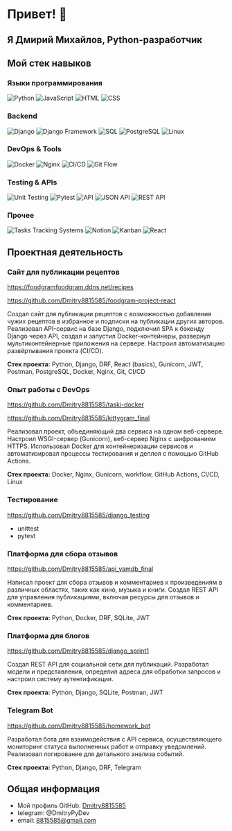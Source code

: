 # Привет! 👋 

## Я Дмирий Михайлов, Python-разработчик

## Мой стек навыков

### Языки программирования
![Python](https://img.shields.io/badge/Python-3776AB?style=for-the-badge&logo=python&logoColor=white)
![JavaScript](https://img.shields.io/badge/JavaScript-F7DF1E?style=for-the-badge&logo=javascript&logoColor=black)
![HTML](https://img.shields.io/badge/HTML5-E34F26?style=for-the-badge&logo=html5&logoColor=white)
![CSS](https://img.shields.io/badge/CSS3-1572B6?style=for-the-badge&logo=css3&logoColor=white)

### Backend
![Django](https://img.shields.io/badge/Django-092E20?style=for-the-badge&logo=django&logoColor=white)
![Django Framework](https://img.shields.io/badge/Django_Framework-092E20?style=for-the-badge&logo=django&logoColor=white)
![SQL](https://img.shields.io/badge/SQL-4479A1?style=for-the-badge&logo=postgresql&logoColor=white)
![PostgreSQL](https://img.shields.io/badge/PostgreSQL-336791?style=for-the-badge&logo=postgresql&logoColor=white)
![Linux](https://img.shields.io/badge/Linux-FCC624?style=for-the-badge&logo=linux&logoColor=black)

### DevOps & Tools
![Docker](https://img.shields.io/badge/Docker-2496ED?style=for-the-badge&logo=docker&logoColor=white)
![Nginx](https://img.shields.io/badge/Nginx-009639?style=for-the-badge&logo=nginx&logoColor=white)
![CI/CD](https://img.shields.io/badge/CI/CD-4B32C3?style=for-the-badge&logo=github-actions&logoColor=white)
![Git Flow](https://img.shields.io/badge/Git_Flow-F05032?style=for-the-badge&logo=git&logoColor=white)

### Testing & APIs
![Unit Testing](https://img.shields.io/badge/Unit_Testing-0DB7ED?style=for-the-badge&logo=jest&logoColor=white)
![Pytest](https://img.shields.io/badge/Pytest-0A9EDC?style=for-the-badge&logo=pytest&logoColor=white)
![API](https://img.shields.io/badge/API-FF6C37?style=for-the-badge&logo=apiary&logoColor=white)
![JSON API](https://img.shields.io/badge/JSON_API-000000?style=for-the-badge&logo=json&logoColor=white)
![REST API](https://img.shields.io/badge/REST_API-009688?style=for-the-badge&logo=rest&logoColor=white)

### Прочее
![Tasks Tracking Systems](https://img.shields.io/badge/Tasks_Tracking_Systems-00BFFF?style=for-the-badge&logo=trello&logoColor=white)
![Notion](https://img.shields.io/badge/Notion-000000?style=for-the-badge&logo=notion&logoColor=white)
![Kanban](https://img.shields.io/badge/Kanban-4EB7E4?style=for-the-badge&logo=kanban&logoColor=white)
![React](https://img.shields.io/badge/React-61DAFB?style=for-the-badge&logo=react&logoColor=black)


## Проектная деятельность

### Сайт для публикации рецептов

https://foodgramfoodgram.ddns.net/recipes

https://github.com/Dmitry8815585/foodgram-project-react

Создал сайт для публикации рецептов с возможностью добавления чужих рецептов в избранное и подписки на публикации других авторов. Реализовал API-сервис на базе Django, подключил SPA к бэкенду Django через API, создал и запустил Docker-контейнеры, развернул мультиконтейнерные приложения на сервере. Настроил автоматизацию развёртывания проекта (CI/CD).

**Стек проекта:** Python, Django, DRF, React (basics), Gunicorn, JWT, Postman, PostgreSQL, Docker, Nginx, Git, CI/CD

### Опыт работы с DevOps

https://github.com/Dmitry8815585/taski-docker

https://github.com/Dmitry8815585/kittygram_final

Реализовал проект, объединяющий два сервиса на одном веб-сервере. Настроил WSGI-сервер (Gunicorn), веб-сервер Nginx с шифрованием HTTPS. Использовал Docker для контейнеризации сервисов и автоматизировал процессы тестирования и деплоя с помощью GitHub Actions.

**Стек проекта:** Docker, Nginx, Gunicorn, workflow, GitHub Actions, CI/CD, Linux

### Тестирование
https://github.com/Dmitry8815585/django_testing

- unittest
- pytest



### Платформа для сбора отзывов
https://github.com/Dmitry8815585/api_yamdb_final

Написал проект для сбора отзывов и комментариев к произведениям в различных областях, таких как кино, музыка и книги. Создал REST API для управления публикациями, включая ресурсы для отзывов и комментариев.

**Стек проекта:** Python, Docker, DRF, SQLite, JWT

### Платформа для блогов
https://github.com/Dmitry8815585/django_sprint1

Создал REST API для социальной сети для публикаций. Разработал модели и представления, определил адреса для обработки запросов и настроил систему аутентификации.

**Стек проекта:** Python, Django, SQLite, Postman, JWT

### Telegram Bot
https://github.com/Dmitry8815585/homework_bot

Разработал бота для взаимодействия с API сервиса, осуществляющего мониторинг статуса выполненных работ и отправку уведомлений. Реализовал логирование для детального анализа событий.

**Стек проекта:** Python, Django, DRF, Telegram

## Общая информация
- Мой профиль GitHub: [Dmitry8815585](https://github.com/Dmitry8815585)
- telegram: @DmitryPyDev
- email: 8815585@gmail.com


